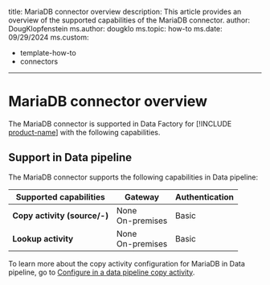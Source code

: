 title: MariaDB connector overview
description: This article provides an overview of the supported capabilities of the MariaDB connector.
author: DougKlopfenstein
ms.author: dougklo
ms.topic: how-to
ms.date: 09/29/2024
ms.custom:
  - template-how-to
  - connectors
---

# MariaDB connector overview

The MariaDB connector is supported in Data Factory for [!INCLUDE [product-name](../includes/product-name.md)] with the following capabilities.

## Support in Data pipeline

The MariaDB connector supports the following capabilities in Data pipeline:

| Supported capabilities | Gateway | Authentication |
| --- | --- | ---|
| **Copy activity (source/-)** | None <br>On-premises | Basic |
| **Lookup activity** | None <br>On-premises | Basic |

To learn more about the copy activity configuration for MariaDB in Data pipeline, go to [Configure in a data pipeline copy activity](connector-mariadb-copy-activity.md).
